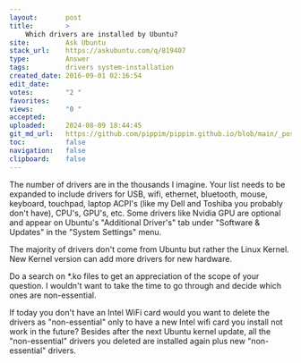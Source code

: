```yaml
---
layout:       post
title:        >
    Which drivers are installed by Ubuntu?
site:         Ask Ubuntu
stack_url:    https://askubuntu.com/q/819407
type:         Answer
tags:         drivers system-installation
created_date: 2016-09-01 02:16:54
edit_date:    
votes:        "2 "
favorites:    
views:        "0 "
accepted:     
uploaded:     2024-08-09 18:44:45
git_md_url:   https://github.com/pippim/pippim.github.io/blob/main/_posts/2016/2016-09-01-Which-drivers-are-installed-by-Ubuntu_.md
toc:          false
navigation:   false
clipboard:    false
---
```


The number of drivers are in the thousands I imagine. Your list needs to be expanded to include drivers for USB, wifi, ethernet, bluetooth, mouse, keyboard, touchpad, laptop ACPI's (like my Dell and Toshiba you probably don't have), CPU's, GPU's, etc. Some drivers like Nvidia GPU are optional and appear on Ubuntu's "Additional Driver's" tab under "Software & Updates" in the "System Settings" menu.

The majority of drivers don't come from Ubuntu but rather the Linux Kernel. New Kernel version can add more drivers for new hardware.

Do a search on *.ko files to get an appreciation of the scope of your question. I wouldn't want to take the time to go through and decide which ones are non-essential.

If today you don't have an Intel WiFi card would you want to delete the drivers as "non-essential" only to have a new Intel wifi card you install not work in the future? Besides after the next Ubuntu kernel update, all the "non-essential" drivers you deleted are installed again plus new "non-essential" drivers.
